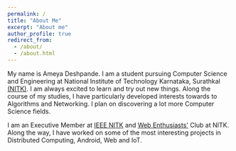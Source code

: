 ```yaml
---
permalink: /
title: "About Me"
excerpt: "About me"
author_profile: true
redirect_from: 
  - /about/
  - /about.html
---
```


My name is Ameya Deshpande. I am a student pursuing Computer Science and Engineering at National Institute of Technology Karnataka,     Surathkal [(NITK)](https://www.nitk.ac.in/). I am always excited to learn and try out new things. Along the course of my studies, I have particularly developed    interests towards to Algorithms and Networking. I plan on discovering a lot more Computer Science fields.

I am an Executive Member at [IEEE NITK](https://ieee.nitk.ac.in/) and [Web Enthusiasts'](https://webclub.nitk.ac.in/) Club at NITK. Along the way, I have worked on some of the most interesting   projects in Distributed Computing, Android, Web and IoT.

